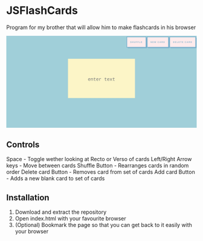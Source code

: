 # JSFlashCards
Program for my brother that will allow him to make flashcards in his browser

![A screen capture of the webapp.](screenshot.jpg)

Controls
--------
Space - Toggle wether looking at Recto or Verso of cards
Left/Right Arrow keys - Move between cards
Shuffle Button - Rearranges cards in random order
Delete card Button - Removes card from set of cards
Add card Button - Adds a new blank card to set of cards

Installation
------------
1. Download and extract the repository
2. Open index.html with your favourite browser
3. (Optional) Bookmark the page so that you can get back to it easily with your browser

